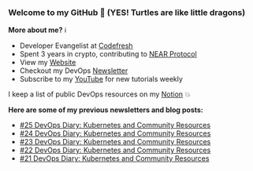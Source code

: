 ### Welcome to my GitHub :turtle: (YES! Turtles are like little dragons)

**More about me?** :information_source:
* Developer Evangelist at [Codefresh](https://codefresh.io/)
* Spent 3 years in crypto, contributing to [NEAR Protocol](https://github.com/near)
* View my [Website](https://anaisurl.com/)
* Checkout my DevOps [Newsletter](https://blog.anaisurl.com/tag/devops)
* Subscribe to my [YouTube](https://www.youtube.com/channel/UCb4mfRT5UWpjoUQRcIE2qOQ) for new tutorials weekly

I keep a list of public DevOps resources on my [Notion](https://devops.anaisurl.com/) :boom:

**Here are some of my previous newsletters and blog posts:**
<!-- BLOG-POST-LIST:START -->
- [#25 DevOps Diary: Kubernetes and Community Resources](https://blog.anaisurl.com/25-devops-diary-kubernetes-and-community-resources/)
- [#24 DevOps Diary: Kubernetes and Community Resources](https://blog.anaisurl.com/24-devops-diary-kubernetes-and-community-resources/)
- [#23 DevOps Diary: Kubernetes and Community Resources](https://blog.anaisurl.com/23-devops-diary-kubernetes-and-community-resources/)
- [#22 DevOps Diary: Kubernetes and Community Resources](https://blog.anaisurl.com/22-devops-diary-kubernetes-and-community-resources/)
- [#21 DevOps Diary: Kubernetes and Community Resources](https://blog.anaisurl.com/21-devops-diary-kubernetes-and-community-resources/)
<!-- BLOG-POST-LIST:END -->
